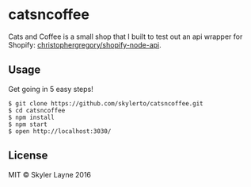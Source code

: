 catsncoffee
==============

Cats and Coffee is a small shop that I built to test out an api wrapper for
Shopify: [christophergregory/shopify-node-api](https://github.com/christophergregory/shopify-node-api).

## Usage

Get going in 5 easy steps!

```
$ git clone https://github.com/skylerto/catsncoffee.git
$ cd catsncoffee
$ npm install
$ npm start
$ open http://localhost:3030/
```

## License

MIT © Skyler Layne 2016
